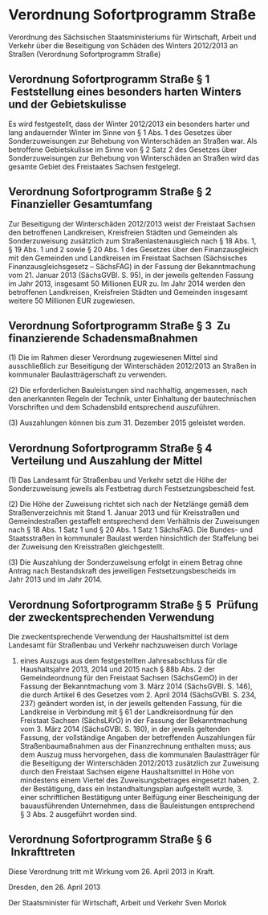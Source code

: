 # Verordnung Sofortprogramm Straße

Verordnung des Sächsischen Staatsministeriums für Wirtschaft, Arbeit und Verkehr über die Beseitigung von Schäden des Winters 2012/2013 an Straßen (Verordnung Sofortprogramm Straße)

## Verordnung Sofortprogramm Straße § 1  Feststellung eines besonders harten Winters und der Gebietskulisse

Es wird festgestellt, dass der Winter 2012/2013 ein besonders harter und lang andauernder Winter im Sinne von § 1 Abs. 1 des 
        Gesetzes über Sonderzuweisungen zur Behebung von Winterschäden an Straßen war. Als betroffene Gebietskulisse im Sinne von § 2 Satz 2 des 
Gesetzes über Sonderzuweisungen zur Behebung von Winterschäden an Straßen wird das gesamte Gebiet des Freistaates Sachsen festgelegt.


## Verordnung Sofortprogramm Straße § 2  Finanzieller Gesamtumfang

Zur Beseitigung der Winterschäden 2012/2013 weist der Freistaat Sachsen den betroffenen Landkreisen, Kreisfreien Städten und Gemeinden als Sonderzuweisung zusätzlich zum Straßenlastenausgleich nach § 18 Abs. 1, § 19 Abs. 1 und 2 sowie § 20 Abs. 1 des Gesetzes über den Finanzausgleich mit den Gemeinden und Landkreisen im Freistaat Sachsen (Sächsisches Finanzausgleichsgesetz – SächsFAG) in der Fassung der Bekanntmachung vom 21. Januar 2013 (SächsGVBl. S. 95), in der jeweils geltenden Fassung im Jahr 2013, insgesamt 50 Millionen EUR zu. Im Jahr 2014 werden den betroffenen Landkreisen, Kreisfreien Städten und Gemeinden insgesamt weitere 50 Millionen EUR zugewiesen.


## Verordnung Sofortprogramm Straße § 3  Zu finanzierende Schadensmaßnahmen

(1) Die im Rahmen dieser Verordnung zugewiesenen Mittel sind ausschließlich zur Beseitigung der Winterschäden 2012/2013 an Straßen in kommunaler Baulastträgerschaft zu verwenden.

(2) Die erforderlichen Bauleistungen sind nachhaltig, angemessen, nach den anerkannten Regeln der Technik, unter Einhaltung der bautechnischen Vorschriften und dem Schadensbild entsprechend auszuführen.

(3) Auszahlungen können bis zum 31. Dezember 2015 geleistet werden.


## Verordnung Sofortprogramm Straße § 4  Verteilung und Auszahlung der Mittel

(1) Das Landesamt für Straßenbau und Verkehr setzt die Höhe der Sonderzuweisung jeweils als Festbetrag durch Festsetzungsbescheid fest.

(2) Die Höhe der Zuweisung richtet sich nach der Netzlänge gemäß dem Straßenverzeichnis mit Stand 1. Januar 2013 und für Kreisstraßen und Gemeindestraßen gestaffelt entsprechend dem Verhältnis der Zuweisungen nach § 18 Abs. 1 Satz 1 und § 20 Abs. 1 Satz 1 
SächsFAG. Die Bundes- und Staatsstraßen in kommunaler Baulast werden hinsichtlich der Staffelung bei der Zuweisung den Kreisstraßen gleichgestellt.

(3) Die Auszahlung der Sonderzuweisung erfolgt in einem Betrag ohne Antrag nach Bestandskraft des jeweiligen Festsetzungsbescheids im Jahr 2013 und im Jahr 2014.


## Verordnung Sofortprogramm Straße § 5  Prüfung der zweckentsprechenden Verwendung

Die zweckentsprechende Verwendung der Haushaltsmittel ist dem Landesamt für Straßenbau und Verkehr nachzuweisen durch Vorlage

1. eines Auszugs aus dem festgestellten Jahresabschluss für die Haushaltsjahre 2013, 2014 und 2015 nach § 88b Abs. 2 der Gemeindeordnung für den Freistaat Sachsen (SächsGemO) in der Fassung der Bekanntmachung vom 3. März 2014 (SächsGVBl. S. 146), die durch Artikel 6 des Gesetzes vom 2. April 2014 (SächsGVBl. S. 234, 237) geändert worden ist, in der jeweils geltenden Fassung, für die Landkreise in Verbindung mit § 61 der Landkreisordnung für den Freistaat Sachsen (SächsLKrO) in der Fassung der Bekanntmachung vom 3. März 2014 (SächsGVBl. S. 180), in der jeweils geltenden Fassung, der vollständige Angaben der betreffenden Auszahlungen für Straßenbaumaßnahmen aus der Finanzrechnung enthalten muss; aus dem Auszug muss hervorgehen, dass die kommunalen Baulastträger für die Beseitigung der Winterschäden 2012/2013 zusätzlich zur Zuweisung durch den Freistaat Sachsen eigene Haushaltsmittel in Höhe von mindestens einem Viertel des Zuweisungsbetrages eingesetzt haben, 2. der Bestätigung, dass ein Instandhaltungsplan aufgestellt wurde, 3. einer schriftlichen Bestätigung unter Beifügung einer Bescheinigung der bauausführenden Unternehmen, dass die Bauleistungen entsprechend § 3 Abs. 2 ausgeführt worden sind. 
## Verordnung Sofortprogramm Straße § 6  Inkrafttreten

Diese Verordnung tritt mit Wirkung vom 26. April 2013 in Kraft.

Dresden, den 26. April 2013

Der Staatsminister für Wirtschaft, Arbeit und Verkehr 
           Sven Morlok

